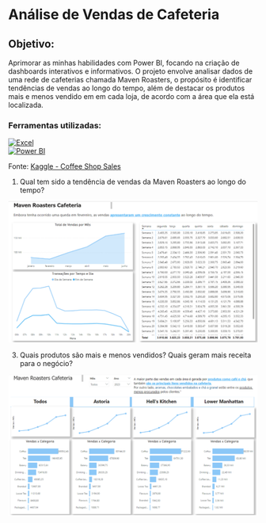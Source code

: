 <h1>Análise de Vendas de Cafeteria</h1>

<h2>Objetivo:</h2>

Aprimorar as minhas habilidades com Power BI, focando na criação de dashboards interativos e informativos. O projeto envolve analisar dados de uma rede de cafeterias chamada Maven Roasters, o propósito é identificar tendências de vendas ao longo do tempo, além de destacar os produtos mais e menos vendido em em cada loja, de acordo com a área que ela está localizada.

<h3>Ferramentas utilizadas:</h3>

[![Excel](https://img.shields.io/badge/Excel-217346?style=for-the-badge&logo=microsoft-excel&logoColor=white)](https://www.microsoft.com/pt-br/microsoft-365/excel)  
[![Power BI](https://img.shields.io/badge/PowerBI-F2C811?style=for-the-badge&logo=power-bi&logoColor=black)](https://powerbi.microsoft.com/)


Fonte: 
[Kaggle - Coffee Shop Sales](https://www.kaggle.com/datasets/ahmedabbas757/coffee-sales/data)

1. Qual tem sido a tendência de vendas da Maven Roasters ao longo do tempo?
   
![img 1](https://github.com/gubetete/dashboard-powerbi-coffeshop/blob/main/img/pbi1.png?raw=true)

3. Quais produtos são mais e menos vendidos? Quais geram mais receita para o negócio?
   
![img 2](https://github.com/gubetete/dashboard-powerbi-coffeshop/blob/main/img/pbi2.png?raw=true)

